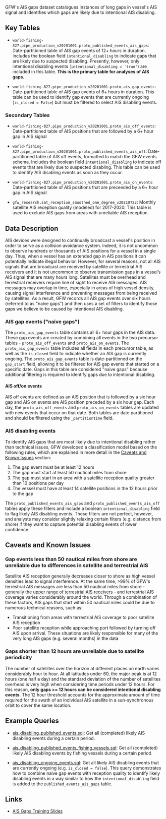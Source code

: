 
GFW's AIS gaps dataset catalogues instances of long gaps in vessel's AIS signal and identifies which gaps are likely due to intentional AIS disabling. 

## Key Tables

+ `world-fishing-827.pipe_production_v20201001.proto_published_events_ais_gaps`: Date-partitioned table of AIS gap events of 12+ hours in duration. Includes the boolean field `intentional_disabling` to indicate gaps that are likely due to suspected disabling. Presently, however, only intentional disabling events (`intentional_disabling = 'true'`) are included in this table. **This is the primary table for analyses of AIS gaps.**

+ `world-fishing-827.pipe_production_v20201001.proto_ais_gap_events`: Date-partitioned table of AIS gap events of 6+ hours in duration. This table can be used to identify gap events that are currently ongoing (`is_closed = False`) but must be filtered to select AIS disabling events.

### Secondary Tables

+ `world-fishing-827.pipe_production_v20201001.proto_ais_off_events`: Date-partitioned table of AIS positions that are followed by a 6+ hour gap in AIS signal 

+ `world-fishing-827.pipe_production_v20201001.proto_published_events_ais_off`: Date-partitioned table of AIS off events, formatted to match the GFW events schema. Includes the boolean field `intentional_disabling` to indicate off events that are likely due to suspected disabling. This table can be used to identify AIS disabling events as soon as they occur. 

+ `world-fishing-827.pipe_production_v20201001.proto_ais_on_events`: Date-partitioned table of AIS positions that are preceeded by a 6+ hour gap in AIS signal 

+ `gfw_research.sat_reception_smoothed_one_degree_v20210722`: Monthly satellite AIS reception quality (modeled) for 2017-2020. This table is used to exclude AIS gaps from areas with unreliable AIS reception.

## Data Description

AIS devices were designed to continually broadcast a vessel's position in order to serve as a collision avoidance system. Indeed, it is not uncommon to observe hundreds or thousands of AIS positions for a vessel in a single day. Thus, when a vessel has an extended gap in AIS positions it can potentially indicate illegal behavior. However, for several reasons, not all AIS signals that are broadcast are received by satellite or terrestrial AIS receivers and it is not uncommon to observe transmission gaps in a vessel’s AIS signal that are many hours long. Satellites must be overhead and terrestrial receivers require line of sight to receive AIS messages. AIS messages may overlap in time, especially in areas of high vessel density, causing signal interference and preventing messages from being received by satellites. As a result, GFW records all AIS gap events over six hours (referred to as "naive gaps") and then uses a set of filters to identify those gaps we believe to be caused by intentional AIS disabling.  

### AIS gap events ("naive gaps")

The `proto_ais_gap_events` table contains all 6+ hour gaps in the AIS data. These gap events are created by combining all events in the two precursor tables - `proto_ais_off_events` and `proto_ais_on_events`. The `proto_ais_gap_events` table includes all fields in each precursor table, as well as the `is_closed` field to indicate whether an AIS gap is currently ongoing. The `proto_ais_gap_events` table is date-partitioned on the `gap_start` field, allowing it to be filtered for AIS gap events that started on a specific date. Gaps in this table are considered "naive gaps" because additional filtering is required to identify gaps due to intentional disabling.

#### AIS off/on events

AIS off events are defined as an AIS position that is followed by a six hour gap and AIS on events are AIS position preceded by a six hour gap. Each day, the `proto_ais_off_events` and `proto_ais_on_events` tables are updated with new events that occur on that date. Both tables are date partitioned and should be filtered using the `_partitiontime` field.

### AIS disabling events

To identify AIS gaps that are most likely due to intentional disabling rather than technical issues, GFW developed a classification model based on the following rules, which are explained in more detail in the [Caveats and Known Issues](#Caveats-and-known-issues) section:

1. The gap event must be at least 12 hours
3. The gap must start at least 50 nautical miles from shore 
4. The gap must start in an area with a satellite reception quality greater than 10 positions per day
5. The vessel must have at least 14 satellite positions in the 12 hours prior to the gap 

The `proto_published_events_ais_gaps` and `proto_published_events_ais_off` tables apply these filters and include a boolean `intentional_disabling` field to flag likely AIS disabling events. These filters are not perfect, however, and analysts may consider slightly relaxing certain filters (e.g. distance from shore) if they want to capture potential disabling events of lower confidence.

## Caveats and Known Issues

### Gap events less than 50 nautical miles from shore are unreliable due to differences in satellite and terrestrial AIS

Satellite AIS reception generally decreases closer to shore as high vessel densities lead to signal interference. At the same time, >99% of GFW's terrestrial AIS messages are less than 50 nautical miles from shore - generally the [upper range of terrestrial AIS receivers](https://help.marinetraffic.com/hc/en-us/articles/203990918--What-is-the-typical-range-of-the-AIS-#:~:text=Normally%2C%20an%20AIS%2DReceiving%20station,20%20nautical%20miles%20around%20it.) - and terrestrial AIS coverage varies considerably around the world. Through a combination of these factors, AIS gaps that start within 50 nautical miles could be due to numerous technical reasons, such as: 
    
  + Transitioning from areas with terrestrial AIS coverage to poor satellite AIS reception
  + Poor satellite reception while approaching port followed by turning off AIS upon arrival. These situations are likely responsible for many of the very long AIS gaps (e.g. several months) in the data

### Gaps shorter than 12 hours are unreliable due to satellite periodicity

The number of satellites over the horizon at different places on earth varies considerably hour to hour. At all latitudes under 60, the major peak is at 12 hours (one half a day) and the standard deviation of the number of satellites overhead is very high when considering time periods under 12 hours. For this reason, **only gaps >= 12 hours can be considered intentional disabling events**. The 12 hour threshold accounts for the approximate amount of time required for the swath of an individual AIS satellite in a sun-synchronous orbit to cover the same location.

## Example Queries

+ [ais_disabling_published_events.sql](https://github.com/GlobalFishingWatch/bigquery-documentation-wf827/blob/master/queries/ais_disabling_published_events.sql): Get all (completed) likely AIS disabling events during a certain period.

+ [ais_disabling_published_events_fishing_vessels.sql](https://github.com/GlobalFishingWatch/bigquery-documentation-wf827/blob/master/queries/ais_disabling_published_events_fishing_vessels.sql): Get all (completed) likely AIS disabling events by fishing vessels during a certain period.

+ [ais_disabling_ongoing_events.sql](https://github.com/GlobalFishingWatch/bigquery-documentation-wf827/blob/master/queries/ais_disabling_ongoing_events.sql): Get all likely AIS disabling events that are currently ongoing (e.g. `is_closed = false`). This query demonstrates how to combine naive gap events with reception quality
to identify likely disabling events in a way similar to how the `intentional_disabling` field is added to the `published_events_ais_gaps` table.

## Links

+ [AIS Gaps Training Slides](https://docs.google.com/presentation/d/1g-iQxPrpmuMCvnVLm4z2rnzuqXQSzbrnfO5EUiWzK2Y/edit?usp=sharing)